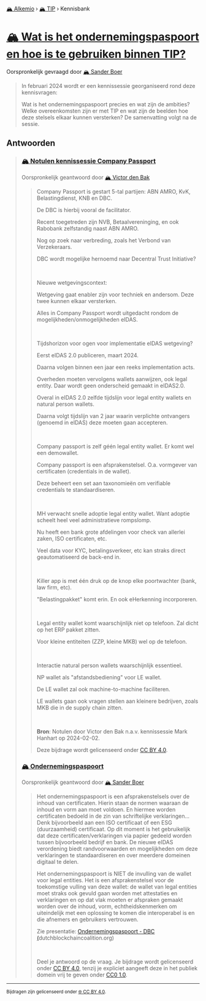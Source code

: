 [🏔️ Alkemio](https://welcome.alkem.io/) › [🏔️ TIP](https://alkem.io/tip/dashboard) › Kennisbank
# [🏔️ Wat is het ondernemingspaspoort  en hoe is te gebruiken binnen TIP?  ](https://alkem.io/tip/collaboration/watishetonderneme-6632)
Oorspronkelijk gevraagd door [🏔️ Sander Boer](https://alkem.io/user/sander-boer-499)
>In februari 2024 wordt er een kennissessie georganiseerd rond deze kennisvragen:
>
>Wat is het ondernemingspaspoort precies en wat zijn de ambities?  Welke overeenkomsten zijn er met TIP en wat zijn de beelden hoe deze stelsels elkaar kunnen versterken? De samenvatting volgt na de sessie.
## Antwoorden
>### [🏔️ Notulen kennissessie Company Passport](https://alkem.io/tip/collaboration/watishetonderneme-6632/posts/notulenkennissessie-2133)
>Oorspronkelijk geantwoord door [🏔️ Victor den Bak](https://alkem.io/tip/collaboration/watishetonderneme-6632/posts/notulenkennissessie-2133)
>>Company Passport is gestart 5-tal partijen: ABN AMRO, KvK, Belastingdienst, KNB en DBC.
>>
>>De DBC is hierbij vooral de facilitator.
>>
>>Recent toegetreden zijn NVB, Betaalvereninging, en ook Rabobank zelfstandig naast ABN AMRO.
>>
>>Nog op zoek naar verbreding, zoals het Verbond van Verzekeraars.
>>
>>DBC wordt mogelijke hernoemd naar Decentral Trust Initiative?
>>
>> 
>>
>>Nieuwe wetgevingscontext:
>>
>>Wetgeving gaat enabler zijn voor techniek en andersom. Deze twee kunnen elkaar versterken.
>>
>>Alles in Company Passport wordt uitgedacht rondom de mogelijkheden/onmogelijkheden eIDAS.
>>
>> 
>>
>>Tijdshorizon voor ogen voor implementatie eIDAS wetgeving?
>>
>>Eerst eIDAS 2.0 publiceren, maart 2024.
>>
>>Daarna volgen binnen een jaar een reeks implementation acts.
>>
>>Overheden moeten vervolgens wallets aanwijzen, ook legal entity. Daar wordt geen onderscheid gemaakt in eIDAS2.0.
>>
>>Overal in eIDAS 2.0 zelfde tijdslijn voor legal entity wallets en natural person wallets.
>>
>>Daarna volgt tijdslijn van 2 jaar waarin verplichte ontvangers (genoemd in eIDAS) deze moeten gaan accepteren.
>>
>> 
>>
>>Company passport is zelf géén legal entity wallet. Er komt wel een demowallet.
>>
>>Company passport is een afsprakenstelsel. O.a. vormgever van certificaten (credentials in de wallet).
>>
>>Deze beheert een set aan taxonomieën om verifiable credentials te standaardiseren.
>>
>> 
>>
>>MH verwacht snelle adoptie legal entity wallet. Want adoptie scheelt heel veel administratieve rompslomp.
>>
>>Nu heeft een bank grote afdelingen voor check van allerlei zaken, ISO certificaten, etc.
>>
>>Veel data voor KYC, betalingsverkeer, etc kan straks direct geautomatiseerd de back-end in.
>>
>> 
>>
>>Killer app is met één druk op de knop elke poortwachter (bank, law firm, etc).
>>
>>"Belastingpakket" komt erin. En ook eHerkenning incorporeren.
>>
>> 
>>
>>Legal entity wallet komt waarschijnlijk niet op telefoon. Zal dicht op het ERP pakket zitten.
>>
>>Voor kleine entiteiten (ZZP, kleine MKB) wel op de telefoon.
>>
>> 
>>
>>Interactie natural person wallets waarschijnlijk essentieel.
>>
>>NP wallet als "afstandsbediening" voor LE wallet.
>>
>>De LE wallet zal ook machine-to-machine faciliteren.
>>
>>LE wallets gaan ook vragen stellen aan kleinere bedrijven, zoals MKB die in de supply chain zitten.
>>
>><br>
>>
>>**Bron**: Notulen door Victor den Bak n.a.v. kennissessie Mark Hanhart op 2024-02-02.
>>
>>Deze bijdrage wordt gelicenseerd onder [CC BY 4.0](https://creativecommons.org/licenses/by/4.0/deed.nl).
>### [🏔️ Ondernemingspaspoort ](https://alkem.io/tip/collaboration/watishetonderneme-6632/posts/ondernemingspaspoort-5652)
>Oorspronkelijk geantwoord door [🏔️ Sander Boer](https://alkem.io/tip/collaboration/watishetonderneme-6632/posts/ondernemingspaspoort-5652)
>>Het ondernemingspaspoort is een afsprakenstelsels over de inhoud van certificaten. Hierin staan de normen waaraan de inhoud en vorm aan moet voldoen. En hiermee worden certificaten bedoeld in de zin van schriftelijke verklaringen... Denk bijvoorbeeld aan een ISO certificaat of een ESG (duurzaamheid) certificaat. Op dit moment is het gebruikelijk dat deze certificaten/verklaringen via papier gedeeld worden tussen bijvoorbeeld bedrijf en bank. De nieuwe eIDAS verordening biedt randvoorwaarden en mogelijkheden om deze verklaringen te standaardiseren en over meerdere domeinen digitaal te delen.
>>
>>Het ondernemingspaspoort is NIET de invulling van de wallet voor legal entities. Het is een afsprakenstelsel voor de toekomstige vulling van deze wallet: de wallet van legal entities moet straks ook gevuld gaan worden met attestaties en verklaringen en op dat vlak moeten er afspraken gemaakt worden over de inhoud, vorm, echtheidskenmerken om uiteindelijk met een oplossing te komen die interoperabel is en die afnemers en gebruikers vertrouwen.
>>
>>Zie presentatie: [Ondernemingspaspoort - DBC (](https://dutchblockchaincoalition.org/use-cases/ondernemingspaspoort)dutchblockchaincoalition.org)
>>
>><br>
>>
>>Deel je antwoord op de vraag. Je bijdrage wordt gelicenseerd onder [CC BY 4.0](https://creativecommons.org/licenses/by/4.0/deed.nl), tenzij je expliciet aangeeft deze in het publiek domein vrij te geven onder [CC0 1.0](https://creativecommons.org/publicdomain/zero/1.0/deed.nl).
* * *
<small>Bijdragen zijn gelicenseerd onder [🌐 CC BY 4.0](https://creativecommons.org/licenses/by/4.0/deed.nl).</small>
